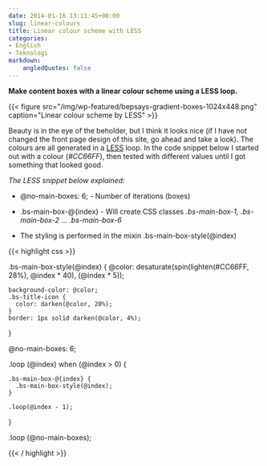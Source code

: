 ```yaml
---
date: 2014-01-16 13:11:45+00:00
slug: linear-colours
title: Linear colour scheme with LESS
categories:
- English
- Teknologi
markdown:
    angledQuotes: false
---
```


**Make content boxes with a linear colour scheme using a LESS loop.**

{{< figure src="/img/wp-featured/bepsays-gradient-boxes-1024x448.png" caption="Linear colour scheme by LESS" >}}

<!--more-->

Beauty is in the eye of the beholder, but I think it looks nice (if I have not changed the front page design of this site, go ahead and take a look). The colours are all generated in a [LESS](http://www.lesscss.org/) loop. In the code snippet below I started out with a colour (_#CC66FF_), then tested with different values until I got something that looked good.

_The LESS snippet below explained:_



	
  * @no-main-boxes: 6; - Number of iterations (boxes)

	
  * .bs-main-box-@{index} - Will create CSS classes _.bs-main-box-1, .bs-main-box-2_ ... _.bs-main-box-6_

	
  * The styling is performed in the mixin .bs-main-box-style(@index)    

{{< highlight css >}}

.bs-main-box-style(@index) {
    @color: desaturate(spin(lighten(#CC66FF, 28%), @index * 40), (@index * 5));

    background-color: @color;
    .bs-title-icon {
      color: darken(@color, 20%);
    }
    border: 1px solid darken(@color, 4%);
  }

  @no-main-boxes: 6;

  .loop (@index) when (@index > 0) {

    .bs-main-box-@{index} {
      .bs-main-box-style(@index);
    }

    .loop(@index - 1);
  }

  .loop (@no-main-boxes);


{{< / highlight >}}



